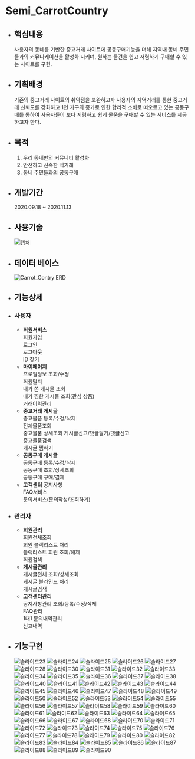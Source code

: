Semi_CarrotCountry
==================

* ## 핵심내용
    사용자의 동네를 기반한 중고거래 사이트에 공동구매기능을 더해 지역내 동네 주민들과의 커뮤니케이션을 활성화 시키며, 원하는 물건을 쉽고 저렴하게 구매할 수 있는 사이트를 구현.

* ## 기획배경
    기존의 중고거래 사이트의 취약점을 보완하고자 사용자의 지역거래를 통한 중고거래 신뢰도를 강화하고 1인 가구의 증가로 인한 합리적 소비로 떠오르고 있는 공동구매를 통하여 사용자들이 보다 저렴하고 쉽게 물품을 구매할 수 있는 서비스를 제공하고자 한다.

* ## 목적
    1. 우리 동네만의 커뮤니티 활성화
    1. 안전하고 신속한 직거래
    1. 동네 주민들과의 공동구매
    
* ## 개발기간
    2020.09.18 ~ 2020.11.13
* ## 사용기술
    ![캡처](https://user-images.githubusercontent.com/54658104/102349993-89649e00-3fe7-11eb-87ee-b62edcb203f4.PNG)

* ## 데이터 베이스
    ![Carrot_Contry ERD](https://user-images.githubusercontent.com/54658104/102349493-bf555280-3fe6-11eb-9f19-3fec314bbc82.png)

* ## 기능상세
* ### 사용자
    * **회원서비스**   
        회원가입   
        로그인   
        로그아웃   
        ID 찾기   
    * **마이페이지**   
        프로필정보 조회/수정   
        회원탈퇴   
        내가 쓴 게시물 조회   
        내가 찜한 게시물 조회(관심 상품)   
        거래이력관리   
    * **중고거래 게시글**   
        중고물품 등록/수정/삭제   
        전체물품조회   
        중고물품 상세조회 게시글신고/댓글달기/댓글신고   
        중고물품검색   
        게시글 찜하기   
    * **공동구매 게시글**   
        공동구매 등록/수정/삭제   
        공동구매 조회/상세조회   
        공동구매 구매/결제   
    * **고객센터**
        공지사항   
        FAQ서비스   
        문의서비스(문의작성/조회하기)   
* ### 관리자
    * **회원관리**   
        회원전체조회   
        회원 블랙리스트 처리   
        블랙리스트 회원 조회/해제   
        회원검색   
    * **게시글관리**   
        게시글전체 조회/상세조회   
        게시글 블라인드 처리   
        게시글검색   
    * **고객센터관리**   
        공지사항관리 조회/등록/수정/삭제   
        FAQ관리   
        1대1 문의내역관리   
        신고내역   

* ## 기능구현
     <img src="https://user-images.githubusercontent.com/54658104/102353009-e6fae980-3feb-11eb-8ac6-2c5bf6448520.JPG" alt="슬라이드23">
     <img src="https://user-images.githubusercontent.com/54658104/102353014-e82c1680-3feb-11eb-8c24-f5ebb0b1dfe3.JPG" alt="슬라이드24">
     <img src="https://user-images.githubusercontent.com/54658104/102353016-e8c4ad00-3feb-11eb-9199-bf99a66bb8ef.JPG" alt="슬라이드25">
     <img src="https://user-images.githubusercontent.com/54658104/102353019-e8c4ad00-3feb-11eb-89d0-4957f8cec600.JPG" alt="슬라이드26">
     <img src="https://user-images.githubusercontent.com/54658104/102353021-e95d4380-3feb-11eb-873a-41afcad6223c.JPG" alt="슬라이드27">
     <img src="https://user-images.githubusercontent.com/54658104/102353022-e9f5da00-3feb-11eb-8d18-dcf1ab9c9bca.JPG" alt="슬라이드28">
     <img src="https://user-images.githubusercontent.com/54658104/102353024-e9f5da00-3feb-11eb-9af5-b6a7576ba45a.JPG" alt="슬라이드30">
     <img src="https://user-images.githubusercontent.com/54658104/102353025-ea8e7080-3feb-11eb-8d44-573bd5fa1654.JPG" alt="슬라이드31">
     <img src="https://user-images.githubusercontent.com/54658104/102353026-ea8e7080-3feb-11eb-96d6-8caadaac8f66.JPG" alt="슬라이드32">
     <img src="https://user-images.githubusercontent.com/54658104/102353027-eb270700-3feb-11eb-8899-27439ef1dfb5.JPG" alt="슬라이드33">
     <img src="https://user-images.githubusercontent.com/54658104/102353030-eb270700-3feb-11eb-813f-b84c50950de2.JPG" alt="슬라이드34">
     <img src="https://user-images.githubusercontent.com/54658104/102353031-ebbf9d80-3feb-11eb-8cfc-287abd7ec5d4.JPG" alt="슬라이드35">
     <img src="https://user-images.githubusercontent.com/54658104/102353032-ebbf9d80-3feb-11eb-92b6-0c863103cf01.JPG" alt="슬라이드36">
     <img src="https://user-images.githubusercontent.com/54658104/102353034-ec583400-3feb-11eb-9c29-e7013279fcfb.JPG" alt="슬라이드37">
     <img src="https://user-images.githubusercontent.com/54658104/102353035-ecf0ca80-3feb-11eb-91a9-2d8cb4a38672.JPG" alt="슬라이드38">
     <img src="https://user-images.githubusercontent.com/54658104/102353037-ecf0ca80-3feb-11eb-85c0-e86e8785a2a5.JPG" alt="슬라이드40">
     <img src="https://user-images.githubusercontent.com/54658104/102353038-ed896100-3feb-11eb-8d7f-6140c4ed99ad.JPG" alt="슬라이드41">
     <img src="https://user-images.githubusercontent.com/54658104/102353040-ed896100-3feb-11eb-8d3a-96e05e4d1975.JPG" alt="슬라이드42">
     <img src="https://user-images.githubusercontent.com/54658104/102353042-ee21f780-3feb-11eb-9a73-f9c29e8e6804.JPG" alt="슬라이드43">
     <img src="https://user-images.githubusercontent.com/54658104/102353044-eeba8e00-3feb-11eb-83e7-27d8611614b5.JPG" alt="슬라이드44">
     <img src="https://user-images.githubusercontent.com/54658104/102353045-eeba8e00-3feb-11eb-8f83-761b5e385150.JPG" alt="슬라이드45">
     <img src="https://user-images.githubusercontent.com/54658104/102353047-ef532480-3feb-11eb-90b2-95adcd20ecc1.JPG" alt="슬라이드46">
     <img src="https://user-images.githubusercontent.com/54658104/102353048-ef532480-3feb-11eb-90d9-84b158d82295.JPG" alt="슬라이드47">
     <img src="https://user-images.githubusercontent.com/54658104/102353049-efebbb00-3feb-11eb-8417-33605f88fe21.JPG" alt="슬라이드48">
     <img src="https://user-images.githubusercontent.com/54658104/102353050-f0845180-3feb-11eb-982a-777682d38a7e.JPG" alt="슬라이드49">
     <img src="https://user-images.githubusercontent.com/54658104/102353051-f0845180-3feb-11eb-8985-1db4019b7187.JPG" alt="슬라이드50">
     <img src="https://user-images.githubusercontent.com/54658104/102353054-f11ce800-3feb-11eb-8c70-1e636e2392e9.JPG" alt="슬라이드52">
     <img src="https://user-images.githubusercontent.com/54658104/102353055-f11ce800-3feb-11eb-8cb8-95258e5b9f45.JPG" alt="슬라이드53">
     <img src="https://user-images.githubusercontent.com/54658104/102353057-f1b57e80-3feb-11eb-885d-4cb6fda2da1c.JPG" alt="슬라이드54">
     <img src="https://user-images.githubusercontent.com/54658104/102353058-f24e1500-3feb-11eb-8a8b-ecd0b332eb84.JPG" alt="슬라이드55">
     <img src="https://user-images.githubusercontent.com/54658104/102353063-f24e1500-3feb-11eb-8ba2-4584b19261b3.JPG" alt="슬라이드56">
     <img src="https://user-images.githubusercontent.com/54658104/102353067-f2e6ab80-3feb-11eb-8093-89abf498357d.JPG" alt="슬라이드57">
     <img src="https://user-images.githubusercontent.com/54658104/102353068-f2e6ab80-3feb-11eb-8297-0844d3a74279.JPG" alt="슬라이드58">
     <img src="https://user-images.githubusercontent.com/54658104/102353071-f37f4200-3feb-11eb-800c-d29a272d318d.JPG" alt="슬라이드59">
     <img src="https://user-images.githubusercontent.com/54658104/102353072-f37f4200-3feb-11eb-8d50-f918803537ae.JPG" alt="슬라이드60">
     <img src="https://user-images.githubusercontent.com/54658104/102353073-f417d880-3feb-11eb-9f23-b0ab1f57e78e.JPG" alt="슬라이드61">
     <img src="https://user-images.githubusercontent.com/54658104/102353074-f417d880-3feb-11eb-85bd-8b1701374586.JPG" alt="슬라이드62">
     <img src="https://user-images.githubusercontent.com/54658104/102353076-f4b06f00-3feb-11eb-8f6e-356dfb84dd42.JPG" alt="슬라이드63">
     <img src="https://user-images.githubusercontent.com/54658104/102353077-f4b06f00-3feb-11eb-8bc1-30cd76132438.JPG" alt="슬라이드64">
     <img src="https://user-images.githubusercontent.com/54658104/102353079-f5490580-3feb-11eb-8d7d-0406b015033f.JPG" alt="슬라이드65">
     <img src="https://user-images.githubusercontent.com/54658104/102353080-f5490580-3feb-11eb-9e16-89d153aa6e81.JPG" alt="슬라이드66">
     <img src="https://user-images.githubusercontent.com/54658104/102353081-f5e19c00-3feb-11eb-8f59-2baf82c08c92.JPG" alt="슬라이드67">
     <img src="https://user-images.githubusercontent.com/54658104/102353083-f5e19c00-3feb-11eb-97a0-21c2c53c02fd.JPG" alt="슬라이드68">
     <img src="https://user-images.githubusercontent.com/54658104/102353086-f67a3280-3feb-11eb-80f1-644b57300baa.JPG" alt="슬라이드70">
     <img src="https://user-images.githubusercontent.com/54658104/102353088-f712c900-3feb-11eb-9c3b-173a17010bbe.JPG" alt="슬라이드71">
     <img src="https://user-images.githubusercontent.com/54658104/102353091-f712c900-3feb-11eb-852d-3353f3651b21.JPG" alt="슬라이드72">
     <img src="https://user-images.githubusercontent.com/54658104/102353094-f7ab5f80-3feb-11eb-9eea-f5746e23a0c4.JPG" alt="슬라이드73">
     <img src="https://user-images.githubusercontent.com/54658104/102353095-f7ab5f80-3feb-11eb-9eeb-fc62b5f38b78.JPG" alt="슬라이드74">
     <img src="https://user-images.githubusercontent.com/54658104/102353097-f843f600-3feb-11eb-9289-4b33e5dfb3b4.JPG" alt="슬라이드75">
     <img src="https://user-images.githubusercontent.com/54658104/102353099-f843f600-3feb-11eb-84c8-25478a74f867.JPG" alt="슬라이드76">
     <img src="https://user-images.githubusercontent.com/54658104/102353100-f8dc8c80-3feb-11eb-8b35-55cd6ef4efed.JPG" alt="슬라이드77">
     <img src="https://user-images.githubusercontent.com/54658104/102353102-f9752300-3feb-11eb-9b44-00f5125a393e.JPG" alt="슬라이드78">
     <img src="https://user-images.githubusercontent.com/54658104/102353104-f9752300-3feb-11eb-853b-38b800b3129a.JPG" alt="슬라이드79">
     <img src="https://user-images.githubusercontent.com/54658104/102353105-fa0db980-3feb-11eb-9464-44109cb29d9b.JPG" alt="슬라이드80">
     <img src="https://user-images.githubusercontent.com/54658104/102353109-fa0db980-3feb-11eb-9b64-fc133dae6534.JPG" alt="슬라이드82">
     <img src="https://user-images.githubusercontent.com/54658104/102353111-faa65000-3feb-11eb-9694-e5ac745080df.JPG" alt="슬라이드83">
     <img src="https://user-images.githubusercontent.com/54658104/102353112-faa65000-3feb-11eb-82d0-abbdf35cd59e.JPG" alt="슬라이드84">
     <img src="https://user-images.githubusercontent.com/54658104/102353114-fb3ee680-3feb-11eb-83f0-9e47bb2da492.JPG" alt="슬라이드85">
     <img src="https://user-images.githubusercontent.com/54658104/102353116-fb3ee680-3feb-11eb-83e2-d8448e615e75.JPG" alt="슬라이드86">
     <img src="https://user-images.githubusercontent.com/54658104/102353118-fbd77d00-3feb-11eb-9ddc-944fddcde29a.JPG" alt="슬라이드87">
     <img src="https://user-images.githubusercontent.com/54658104/102353119-fc701380-3feb-11eb-9891-a7c9b7209ea0.JPG" alt="슬라이드88">
     <img src="https://user-images.githubusercontent.com/54658104/102353121-fd08aa00-3feb-11eb-82e0-6d4d49b6bf17.JPG" alt="슬라이드89">
     <img src="https://user-images.githubusercontent.com/54658104/102353123-fd08aa00-3feb-11eb-84b0-f96a904a81c2.jpg" alt="슬라이드90">

